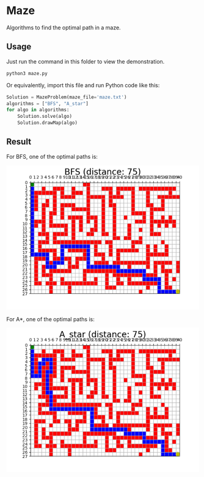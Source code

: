 # Maze
Algorithms to find the optimal path in a maze.

## Usage
Just run the command in this folder to view the demonstration.
```bash
python3 maze.py
```

Or equivalently, import this file and run Python code like this:
```python
Solution = MazeProblem(maze_file='maze.txt')
algorithms = ["BFS", "A_star"]
for algo in algorithms:
    Solution.solve(algo)
    Solution.drawMap(algo)
```

## Result

For BFS, one of the optimal paths is:

![BFS](./maze_BFS.png)

For A\*, one of the optimal paths is:

![A\*](./maze_A_star.png)
